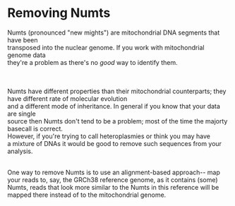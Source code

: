# Removing Numts


Numts (pronounced "new mights") are mitochondrial DNA segments that have been <br>
transposed into the nuclear genome. If you work with mitochondrial genome data <br>
they're a problem as there's no *good* way to identify them. <br><br><br>

Numts have different properties than their mitochondrial counterparts; they have different rate of molecular evolution <br>
and a different mode of inheritance. In general if you know that your data are single <br>
source then Numts don't tend to be a problem; most of the time the majorty basecall is correct.<br> However, if you're trying to call heteroplasmies or think you may have <br> a mixture of DNAs it would be good to remove such sequences from your analysis. <br><br>

One way to remove Numts is to use an alignment-based approach-- map your reads to, say, the GRCh38 reference genome, as it contains (some) Numts, reads that look more similar to the Numts in this reference will be mapped there instead of to the mitochondrial genome. <br>





